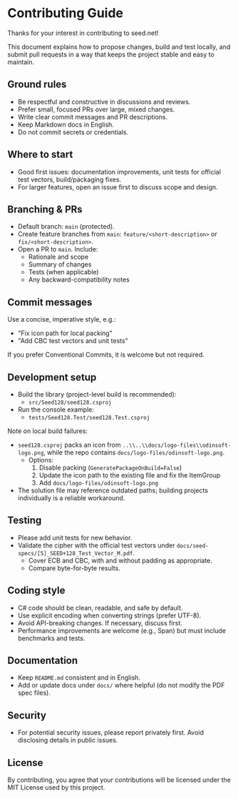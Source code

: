 # Contributing Guide

Thanks for your interest in contributing to seed.net!

This document explains how to propose changes, build and test locally, and submit pull requests in a way that keeps the project stable and easy to maintain.

## Ground rules

- Be respectful and constructive in discussions and reviews.
- Prefer small, focused PRs over large, mixed changes.
- Write clear commit messages and PR descriptions.
- Keep Markdown docs in English.
- Do not commit secrets or credentials.

## Where to start

- Good first issues: documentation improvements, unit tests for official test vectors, build/packaging fixes.
- For larger features, open an issue first to discuss scope and design.

## Branching & PRs

- Default branch: `main` (protected).
- Create feature branches from `main`: `feature/<short-description>` or `fix/<short-description>`.
- Open a PR to `main`. Include:
  - Rationale and scope
  - Summary of changes
  - Tests (when applicable)
  - Any backward-compatibility notes

## Commit messages

Use a concise, imperative style, e.g.:
- "Fix icon path for local packing"
- "Add CBC test vectors and unit tests"

If you prefer Conventional Commits, it is welcome but not required.

## Development setup

- Build the library (project-level build is recommended):
  - `src/Seed128/seed128.csproj`
- Run the console example:
  - `tests/Seed128.Test/seed128.Test.csproj`

Note on local build failures:
- `seed128.csproj` packs an icon from `..\\..\\docs/logo-files\\odinsoft-logo.png`, while the repo contains `docs/logo-files/odinsoft-logo.png`.
  - Options:
    1) Disable packing (`GeneratePackageOnBuild=False`)
    2) Update the icon path to the existing file and fix the ItemGroup
    3) Add `docs/logo-files/odinsoft-logo.png`
- The solution file may reference outdated paths; building projects individually is a reliable workaround.

## Testing

- Please add unit tests for new behavior.
- Validate the cipher with the official test vectors under `docs/seed-specs/[5]_SEED+128_Test_Vector_M.pdf`.
  - Cover ECB and CBC, with and without padding as appropriate.
  - Compare byte-for-byte results.

## Coding style

- C# code should be clean, readable, and safe by default.
- Use explicit encoding when converting strings (prefer UTF-8).
- Avoid API-breaking changes. If necessary, discuss first.
- Performance improvements are welcome (e.g., Span<T>) but must include benchmarks and tests.

## Documentation

- Keep `README.md` consistent and in English.
- Add or update docs under `docs/` where helpful (do not modify the PDF spec files).

## Security

- For potential security issues, please report privately first. Avoid disclosing details in public issues.

## License

By contributing, you agree that your contributions will be licensed under the MIT License used by this project.
